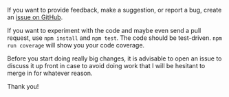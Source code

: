 If you want to provide feedback, make a suggestion, or report a bug, create an
[issue on GitHub](https://github.com/denis-sokolov/frozen-express/issues).

If you want to experiment with the code and maybe even send a pull request,
use `npm install` and `npm test`. The code should be test-driven.
`npm run coverage` will show you your code coverage.

Before you start doing really big changes,
it is advisable to open an issue to discuss it up front in case to
avoid doing work that I will be hesitant to merge in for whatever reason.

Thank you!
